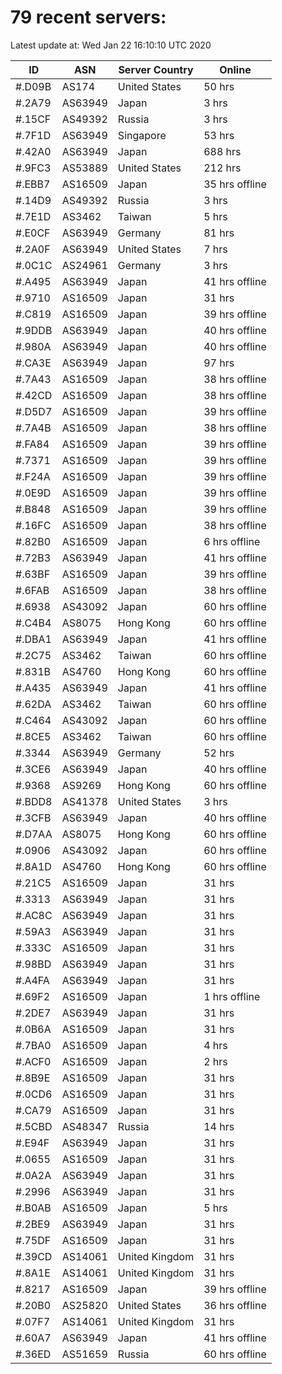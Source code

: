 # 79 recent servers:

Latest update at: Wed Jan 22 16:10:10 UTC 2020

| ID | ASN | Server Country | Online |
| -- | --- | -------------- | ------ |
| #.D09B | AS174 | United States | 50 hrs |
| #.2A79 | AS63949 | Japan | 3 hrs |
| #.15CF | AS49392 | Russia | 3 hrs |
| #.7F1D | AS63949 | Singapore | 53 hrs |
| #.42A0 | AS63949 | Japan | 688 hrs |
| #.9FC3 | AS53889 | United States | 212 hrs |
| #.EBB7 | AS16509 | Japan | 35 hrs offline |
| #.14D9 | AS49392 | Russia | 3 hrs |
| #.7E1D | AS3462 | Taiwan | 5 hrs |
| #.E0CF | AS63949 | Germany | 81 hrs |
| #.2A0F | AS63949 | United States | 7 hrs |
| #.0C1C | AS24961 | Germany | 3 hrs |
| #.A495 | AS63949 | Japan | 41 hrs offline |
| #.9710 | AS16509 | Japan | 31 hrs |
| #.C819 | AS16509 | Japan | 39 hrs offline |
| #.9DDB | AS63949 | Japan | 40 hrs offline |
| #.980A | AS63949 | Japan | 40 hrs offline |
| #.CA3E | AS63949 | Japan | 97 hrs |
| #.7A43 | AS16509 | Japan | 38 hrs offline |
| #.42CD | AS16509 | Japan | 38 hrs offline |
| #.D5D7 | AS16509 | Japan | 39 hrs offline |
| #.7A4B | AS16509 | Japan | 38 hrs offline |
| #.FA84 | AS16509 | Japan | 39 hrs offline |
| #.7371 | AS16509 | Japan | 39 hrs offline |
| #.F24A | AS16509 | Japan | 39 hrs offline |
| #.0E9D | AS16509 | Japan | 39 hrs offline |
| #.B848 | AS16509 | Japan | 39 hrs offline |
| #.16FC | AS16509 | Japan | 38 hrs offline |
| #.82B0 | AS16509 | Japan | 6 hrs offline |
| #.72B3 | AS63949 | Japan | 41 hrs offline |
| #.63BF | AS16509 | Japan | 39 hrs offline |
| #.6FAB | AS16509 | Japan | 38 hrs offline |
| #.6938 | AS43092 | Japan | 60 hrs offline |
| #.C4B4 | AS8075 | Hong Kong | 60 hrs offline |
| #.DBA1 | AS63949 | Japan | 41 hrs offline |
| #.2C75 | AS3462 | Taiwan | 60 hrs offline |
| #.831B | AS4760 | Hong Kong | 60 hrs offline |
| #.A435 | AS63949 | Japan | 41 hrs offline |
| #.62DA | AS3462 | Taiwan | 60 hrs offline |
| #.C464 | AS43092 | Japan | 60 hrs offline |
| #.8CE5 | AS3462 | Taiwan | 60 hrs offline |
| #.3344 | AS63949 | Germany | 52 hrs |
| #.3CE6 | AS63949 | Japan | 40 hrs offline |
| #.9368 | AS9269 | Hong Kong | 60 hrs offline |
| #.BDD8 | AS41378 | United States | 3 hrs |
| #.3CFB | AS63949 | Japan | 40 hrs offline |
| #.D7AA | AS8075 | Hong Kong | 60 hrs offline |
| #.0906 | AS43092 | Japan | 60 hrs offline |
| #.8A1D | AS4760 | Hong Kong | 60 hrs offline |
| #.21C5 | AS16509 | Japan | 31 hrs |
| #.3313 | AS63949 | Japan | 31 hrs |
| #.AC8C | AS63949 | Japan | 31 hrs |
| #.59A3 | AS63949 | Japan | 31 hrs |
| #.333C | AS16509 | Japan | 31 hrs |
| #.98BD | AS63949 | Japan | 31 hrs |
| #.A4FA | AS63949 | Japan | 31 hrs |
| #.69F2 | AS16509 | Japan | 1 hrs offline |
| #.2DE7 | AS63949 | Japan | 31 hrs |
| #.0B6A | AS16509 | Japan | 31 hrs |
| #.7BA0 | AS16509 | Japan | 4 hrs |
| #.ACF0 | AS16509 | Japan | 2 hrs |
| #.8B9E | AS16509 | Japan | 31 hrs |
| #.0CD6 | AS16509 | Japan | 31 hrs |
| #.CA79 | AS16509 | Japan | 31 hrs |
| #.5CBD | AS48347 | Russia | 14 hrs |
| #.E94F | AS63949 | Japan | 31 hrs |
| #.0655 | AS16509 | Japan | 31 hrs |
| #.0A2A | AS63949 | Japan | 31 hrs |
| #.2996 | AS63949 | Japan | 31 hrs |
| #.B0AB | AS16509 | Japan | 5 hrs |
| #.2BE9 | AS63949 | Japan | 31 hrs |
| #.75DF | AS16509 | Japan | 31 hrs |
| #.39CD | AS14061 | United Kingdom | 31 hrs |
| #.8A1E | AS14061 | United Kingdom | 31 hrs |
| #.8217 | AS16509 | Japan | 39 hrs offline |
| #.20B0 | AS25820 | United States | 36 hrs offline |
| #.07F7 | AS14061 | United Kingdom | 31 hrs |
| #.60A7 | AS63949 | Japan | 41 hrs offline |
| #.36ED | AS51659 | Russia | 60 hrs offline |

